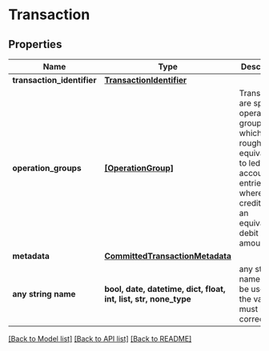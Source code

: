 # Transaction


## Properties
Name | Type | Description | Notes
------------ | ------------- | ------------- | -------------
**transaction_identifier** | [**TransactionIdentifier**](TransactionIdentifier.md) |  | 
**operation_groups** | [**[OperationGroup]**](OperationGroup.md) | Transactions are split into operation groups which are roughly equivalent to ledger accounting entries where all credits have an equivalent debit amount. | 
**metadata** | [**CommittedTransactionMetadata**](CommittedTransactionMetadata.md) |  | 
**any string name** | **bool, date, datetime, dict, float, int, list, str, none_type** | any string name can be used but the value must be the correct type | [optional]

[[Back to Model list]](../README.md#documentation-for-models) [[Back to API list]](../README.md#documentation-for-api-endpoints) [[Back to README]](../README.md)


